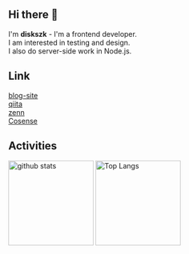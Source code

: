 ## Hi there 👋

I'm **diskszk** - I'm a frontend developer.  
I am interested in testing and design.  
I also do server-side work in Node.js.

## Link
[blog-site](https://blog-cfq.pages.dev)  
[qiita](https://qiita.com/diskszk)  
[zenn](https://zenn.dev/su_chan)  
[Cosense](https://scrapbox.io/diskszk)  

## Activities
<div align="left"> 
  <img alt="github stats" height="170px" src="https://github-readme-stats.vercel.app/api?username=diskszk&layout=compact" />
  <img alt="Top Langs" height="170px" src="https://github-readme-stats.vercel.app/api/top-langs/?username=diskszk&layout=donut" />
</div>
